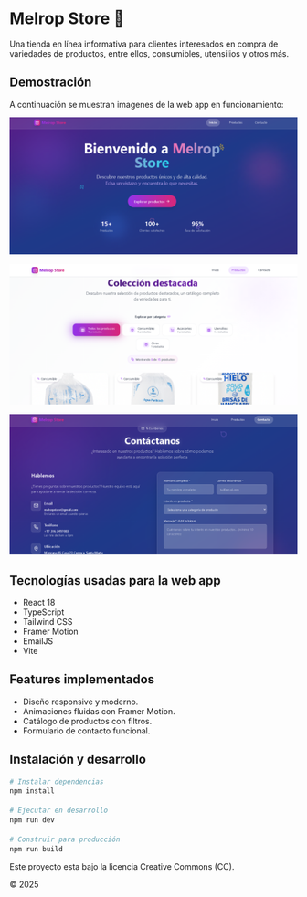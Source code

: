# Melrop Store 🛒

Una tienda en línea informativa para clientes interesados en compra de variedades de productos, entre ellos, consumibles, utensilios y otros más.

## Demostración

A continuación se muestran imagenes de la web app en funcionamiento:

<p align="center">
  <img src="public/demo1.png" alt="Demo 1" width="600"/>
</p>
<p align="center">
  <img src="public/demo2.png" alt="Demo 2" width="600"/>
</p>
<p align="center">
  <img src="public/demo3.png" alt="Demo 3" width="600"/>
</p>

## Tecnologías usadas para la web app

- React 18
- TypeScript
- Tailwind CSS
- Framer Motion
- EmailJS
- Vite

## Features implementados

- Diseño responsive y moderno.
- Animaciones fluidas con Framer Motion.
- Catálogo de productos con filtros.
- Formulario de contacto funcional.

## Instalación y desarrollo

```bash
# Instalar dependencias
npm install

# Ejecutar en desarrollo
npm run dev

# Construir para producción
npm run build
```

Este proyecto esta bajo la licencia Creative Commons (CC).

© 2025